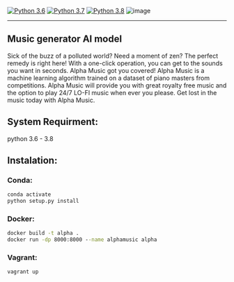 [![Python 3.6](https://img.shields.io/badge/Python-3.6-3776AB)](https://www.python.org/downloads/release/python-360/)
[![Python 3.7](https://img.shields.io/badge/Python-3.7-3776AB)](https://www.python.org/downloads/release/python-360/)
[![Python 3.8](https://img.shields.io/badge/Python-3.8-3776AB)](https://www.python.org/downloads/release/python-360/)
![image](https://user-images.githubusercontent.com/63960808/183264854-abe06645-bdb7-44ce-8e03-fb63415c82dc.png)


---
## Music generator AI model


Sick of the buzz of a polluted world? Need a moment of zen? The perfect remedy is right here!
With a one-click operation, you can get to the sounds you want in seconds.
Alpha Music got you covered!
Alpha Music is a machine learning algorithm trained on a dataset of piano masters from competitions.
Alpha Music will provide you with great royalty free music and the option to play 24/7 LO-FI music when ever you please.
Get lost in the music today with Alpha Music.


## System Requirment:
python 3.6 - 3.8

## Instalation:
### Conda:
```cmd
conda activate
python setup.py install
```

### Docker:
```cmd
docker build -t alpha .
docker run -dp 8000:8000 --name alphamusic alpha
```

### Vagrant:
```cmd
vagrant up
```
